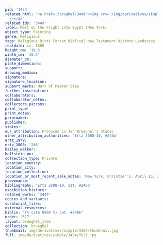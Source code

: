 ```yaml
---
pid: '3454'
related_html: "<a href='/brughel/3449'><img src='/img/derivatives/simple/3449/thumbnail.jpg'
  /></a>"
related_ids: '3449'
label: Rest on the Flight into Egypt (New York)
object_type: Painting
genre: Religious
tags: Religious Birds Forest Biblical New_Testament History Landscape
realdate: ca. 1606
height_cm: '19.5'
width_cm: '15.5'
diameter_cm: 
plate_dimensions: 
support: 
drawing_medium: 
signature: 
signature_location: 
support_marks: Mark of Peeter Stas
further_inscription: 
collaborators: 
collaborator_notes: 
collectors_patrons: 
print_type: 
print_notes: 
printmaker: 
publisher: 
states: 
our_attribution: Produced in Jan Brueghel's Studio
other_attribution_authorities: 'Ertz 2008-10, #246b'
ertz_1979: 
ertz_2008: '246'
bailey_walker: 
hollstein_no: 
collection_type: Private
location_country: 
location_city: 
location_collection: 
location_or_most_recent_sale_notes: 'New York, Christie''s, April 15, 2008, #15'
provenance: 
bibliography: 'Ertz 2008-10, cat. #246b'
exhibition_history: 
related_works: '3449'
copies_and_variants: 
curatorial_files: 
external_resources: 
biblio: "{% cite 8900 %} cat. #246b"
order: '517'
layout: brueghel_item
collection: brueghel
thumbnail: img/derivatives/simple/3454/thumbnail.jpg
full: img/derivatives/simple/3454/full.jpg
---
```

